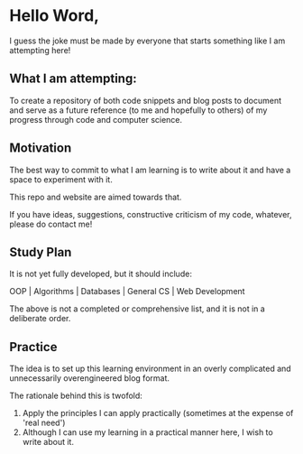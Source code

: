# Hello Word,

I guess the joke must be made by everyone that starts something like I am attempting here! 

## What I am attempting: 

To create a repository of both code snippets and blog posts to document and serve as a future reference (to me and hopefully to others) of my progress through code and computer science.

## Motivation
The best way to commit to what I am learning is to write about it and have a space to experiment with it. 

This repo and website are aimed towards that.

If you have ideas, suggestions, constructive criticism of my code, whatever, please do contact me!

## Study Plan
It is not yet fully developed, but it should include: 

 OOP | Algorithms | Databases | General CS | Web Development

The above is not a completed or comprehensive list, and it is not in a deliberate order.

## Practice
The idea is to set up this learning environment in an overly complicated and unnecessarily overengineered blog format.

The rationale behind this is twofold:
  1. Apply the principles I can apply practically (sometimes at the expense of 'real need')
  2. Although I can use my learning in a practical manner here, I wish to write about it.

